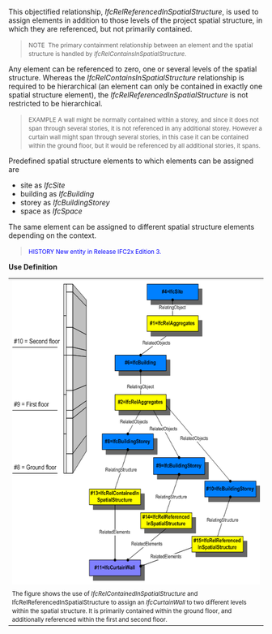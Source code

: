 ﻿This objectified relationship, _IfcRelReferencedInSpatialStructure_, is used to assign elements in addition to those levels of the project spatial structure, in which they are referenced, but not primarily contained.

> <small>NOTE  The primary containment relationship between
        an element and the spatial structure is handled
        by <i>IfcRelContainsInSpatialStructure</i>.</small>
> 


Any element can be referenced to zero, one or several levels of the spatial structure. Whereas the _IfcRelContainsInSpatialStructure_ relationship is required to be hierarchical (an element can only be contained in exactly one spatial structure element), the _IfcRelReferencedInSpatialStructure_ is not restricted to be hierarchical.

> <small>EXAMPLE A wall might be normally contained within
        a storey, and since it does not span through several
        stories, it is not referenced in any additional storey.
        However a curtain wall might span through several
        stories, in this case it can be contained within the
        ground floor, but it would be referenced by all
        additional stories, it spans.</small>
> 


Predefined spatial structure elements to which elements can be assigned are

* site as _IfcSite_ 
* building as _IfcBuilding_ 
* storey as _IfcBuildingStorey_ 
* space as _IfcSpace_ 

The same element can be assigned to different spatial structure elements depending on the context.

> <small><font color="#0000FF">HISTORY New entity
        in Release IFC2x Edition 3.</font></small>
> 


****Use Definition****

<table cellpadding="2" cellspacing="2" width="80%">
      <tbody>
        <tr valign="top">
          <td align="left" valign="top">
            <img alt="reference and containment" src="figures/ifcrelreferencedinspatialstructure-fig1.png" height="601" width="601"><br>
          </td>
        </tr>
        <tr valign="top">
          <td align="left" valign="top">
            <small>The figure shows the use of
            <i>IfcRelContainedInSpatialStructure</i> and
            IfcRelReferencedInSpatialStructure to assign an
            <i>IfcCurtainWall</i> to two different levels within
            the spatial structure. It is primarily contained
            within the ground floor, and additionally referenced
            within the first and second  floor.</small> 
          </td>
        </tr>
      </tbody>
    </table>

